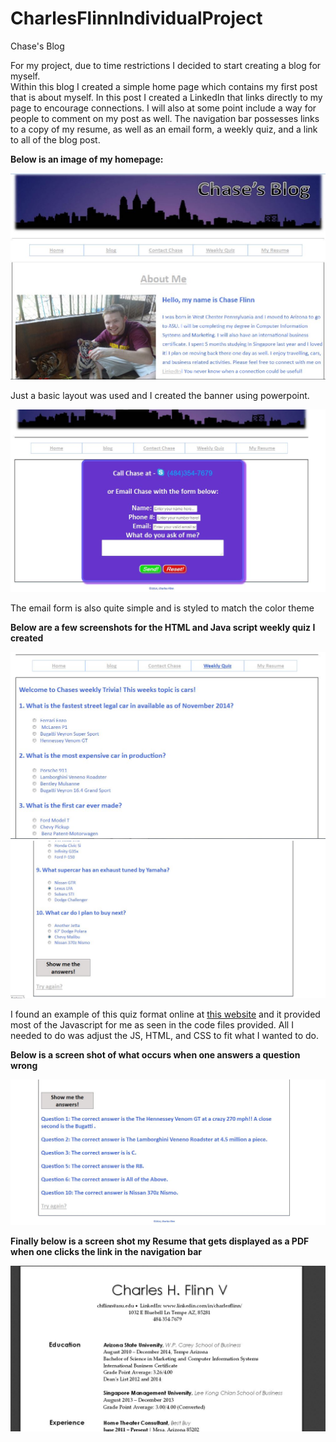 CharlesFlinnIndividualProject
=============================

Chase's Blog

For my project, due to time restrictions I decided to start creating a blog for myself.  
Within this blog I created a simple home page which contains my first post that is about myself. 
In this post I created a LinkedIn that links directly to my page to encourage connections. I will also at some point include a way for 
people to comment on my post as well. The navigation bar possesses links to a copy of my resume,
as well as an email form, a weekly quiz, and a link to all of the blog post.

<b>Below is an image of my homepage:</b>

<img src="Images/home.JPG" alt="homepage"/>

Just a basic layout was used and I created the banner using powerpoint.

<img src="Images/email.JPG" alt="email page"/>

The email form is also quite simple and is styled to match the color theme

<b>Below are a few screenshots for the HTML and Java script weekly quiz I created</b>

<img src="Images/quiz1.JPG" alt="quiz"/>

<img src="Images/quiz2.JPG" alt="quiz"/>

I found an example of this quiz format online at <a href="http://www.hungrypiranha.org/make-a-website/html-quiz" target="_blank">this website</a> and it provided most of the Javascript for me 
as seen in the code files provided.  All I needed to do was adjust the JS, HTML, and CSS to fit what I wanted to do.

<b>Below is a screen shot of what occurs when one answers a question wrong</b>

<img src="Images/quiz3.JPG" alt="quiz"/>

<b>Finally below is a screen shot my Resume that gets displayed as a PDF when one clicks the link in the navigation bar</b>

<img src="Images/resume.JPG" alt="quiz"/>
